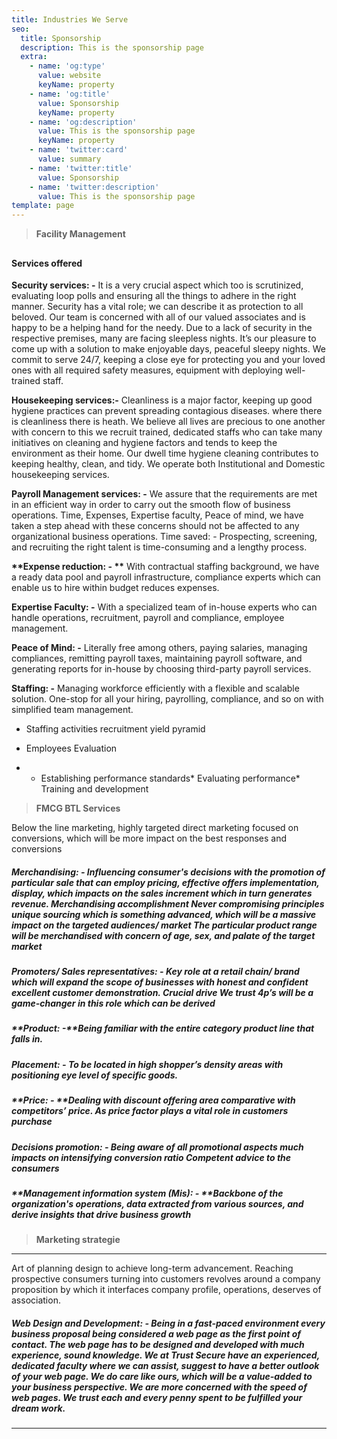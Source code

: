 ```yaml
---
title: Industries We Serve
seo:
  title: Sponsorship
  description: This is the sponsorship page
  extra:
    - name: 'og:type'
      value: website
      keyName: property
    - name: 'og:title'
      value: Sponsorship
      keyName: property
    - name: 'og:description'
      value: This is the sponsorship page
      keyName: property
    - name: 'twitter:card'
      value: summary
    - name: 'twitter:title'
      value: Sponsorship
    - name: 'twitter:description'
      value: This is the sponsorship page
template: page
---
```

> **Facility Management**

##

#### **Services offered**

**Security services: -** It is a very crucial aspect which too is scrutinized, evaluating loop polls and ensuring all the things to adhere in the right manner. Security has a vital role; we can describe it as protection to all beloved. Our team is concerned with all of our valued associates and is happy to be a helping hand for the needy. Due to a lack of security in the respective premises, many are facing sleepless nights.
It’s our pleasure to come up with a solution to make enjoyable days, peaceful sleepy nights. We commit to serve 24/7, keeping a close eye for protecting you and your loved ones with all required safety measures, equipment with deploying well-trained staff.

**Housekeeping services:-** Cleanliness is a major factor, keeping up good hygiene practices can prevent spreading contagious diseases.  where there is cleanliness there is heath. We believe all lives are precious to one another with concern to this we recruit trained, dedicated staffs who can take many initiatives on cleaning and hygiene factors and tends to keep the environment as their home. Our dwell time hygiene cleaning contributes to keeping healthy, clean, and tidy.
We operate both Institutional and Domestic housekeeping services.

**Payroll Management services: -** We assure that the requirements are met in an efficient way in order to carry out the smooth flow of business operations. Time, Expenses, Expertise faculty, Peace of mind, we have taken a step ahead with these concerns should not be affected to any organizational business operations. Time saved: - Prospecting, screening, and recruiting the right talent is time-consuming and a lengthy process.


**\*\*Expense reduction: - \*\*** With contractual staffing background, we have a ready data pool and payroll infrastructure, compliance experts which can enable us to hire within budget reduces expenses.


**Expertise Faculty: -** With a specialized team of in-house experts who can handle operations, recruitment, payroll and compliance, employee management.

**Peace of Mind: -** Literally free among others, paying salaries, managing compliances, remitting payroll taxes, maintaining payroll software, and generating reports for in-house by choosing third-party payroll services.

**Staffing: -** Managing workforce efficiently with a flexible and scalable solution. One-stop for all your hiring, payrolling, compliance, and so on with simplified team management.

*   Staffing activities recruitment yield pyramid

*   Employees Evaluation

*   *   Establishing performance standards\*   Evaluating performance\*   Training and development

> **FMCG BTL Services**

Below the line marketing, highly targeted direct marketing focused on conversions, which will be more impact on the best responses and conversions

##### **Merchandising: -** Influencing consumer's decisions with the promotion of particular sale that can employ pricing, effective offers implementation, display, which impacts on the sales increment which in turn generates revenue.&#xD;&#xA;Merchandising accomplishment&#xD;&#xA;Never compromising principles unique sourcing which is something advanced, which will be a massive impact on the targeted audiences/ market&#xD;&#xA;The particular product range will be merchandised with concern of age, sex, and palate of the target market

##### **Promoters/ Sales representatives: -** Key role at a retail chain/ brand which will expand the scope of businesses with honest and confident excellent customer demonstration.&#xD;&#xA;Crucial drive&#xD;&#xA;We trust 4p’s will be a game-changer in this role which can be derived

##### \*\*Product: -\*\*Being familiar with the entire category product line that falls in.

##### &#xD;&#xA;**Placement: -** To be located in high shopper’s density areas with positioning eye level of specific goods.

##### &#xD;&#xA;\*\*Price: - \*\*Dealing with discount offering area comparative with competitors’ price. As price factor plays a vital role in customers purchase

##### **Decisions promotion: -** Being aware of all promotional aspects much impacts on intensifying conversion ratio Competent advice to the consumers

##### \*\*Management information system (Mis): - \*\*Backbone of the organization's operations, data extracted from various sources, and derive insights that drive business growth

> **Marketing strategie**

***

Art of planning design to achieve long-term advancement. Reaching prospective consumers turning into customers revolves around a company proposition by which it interfaces company profile, operations, deserves of association.

##### **Web Design and Development: -** Being in a fast-paced environment every business proposal being considered a web page as the first point of contact. The web page has to be designed and developed with much experience, sound knowledge. We at Trust Secure have an experienced, dedicated faculty where we can assist, suggest to have a better outlook of your web page. We do care like ours, which will be a value-added to your business perspective. We are more concerned with the speed of web pages. We trust each and every penny spent to be fulfilled your dream work.

***
